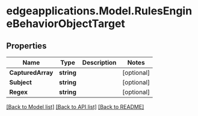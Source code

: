 # edgeapplications.Model.RulesEngineBehaviorObjectTarget

## Properties

Name | Type | Description | Notes
------------ | ------------- | ------------- | -------------
**CapturedArray** | **string** |  | [optional] 
**Subject** | **string** |  | [optional] 
**Regex** | **string** |  | [optional] 

[[Back to Model list]](../../README.md#documentation-for-models) [[Back to API list]](../../README.md#documentation-for-api-endpoints) [[Back to README]](../../README.md)

